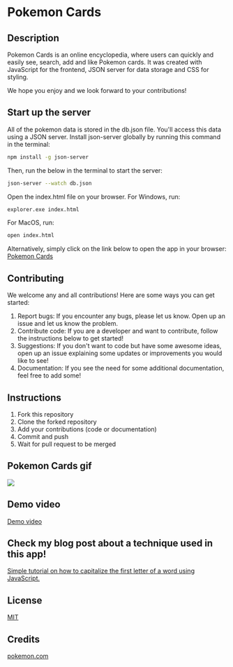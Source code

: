 # Pokemon Cards

## Description
Pokemon Cards is an online encyclopedia, where users can quickly and easily see, search, add and like Pokemon cards. It was created with JavaScript for the frontend, JSON server for data storage and CSS for styling.

We hope you enjoy and we look forward to your contributions!

## Start up the server
All of the pokemon data is stored in the db.json file. You'll access this data using a JSON server. Install json-server globally by running this command in the terminal:

```bash
npm install -g json-server
```
Then, run the below in the terminal to start the server:

```bash
json-server --watch db.json
```

Open the index.html file on your browser. For Windows, run:

```bash
explorer.exe index.html
```

For MacOS, run:

```bash
open index.html
```

Alternatively, simply click on the link below to open the app in your browser:
[Pokemon Cards](https://anna-cole.github.io/pokemon-cards/)

## Contributing
We welcome any and all contributions! Here are some ways you can get started:
1. Report bugs: If you encounter any bugs, please let us know. Open up an issue and let us know the problem.
2. Contribute code: If you are a developer and want to contribute, follow the instructions below to get started!
3. Suggestions: If you don't want to code but have some awesome ideas, open up an issue explaining some updates or improvements you would like to see!
4. Documentation: If you see the need for some additional documentation, feel free to add some!

## Instructions
1. Fork this repository
2. Clone the forked repository
3. Add your contributions (code or documentation)
4. Commit and push
5. Wait for pull request to be merged

## Pokemon Cards gif
![](https://github.com/acrrj123/project-pokemon-cards/blob/main/ezgif.com-video-to-gif.gif)

## Demo video
[Demo video](https://www.loom.com/share/92ef34a457724c129f255c6c7431d978?sid=65b70b01-c7fe-4836-a900-e39a72e6c15b)

## Check my blog post about a technique used in this app! 
[Simple tutorial on how to capitalize the first letter of a word using JavaScript.](https://medium.com/@acrrj123/simple-tutorial-on-how-to-uppercase-capitalize-the-first-letter-of-a-word-with-javascript-2a43864cb402)

## License
[MIT](https://choosealicense.com/licenses/mit/)

## Credits
[pokemon.com](https://www.pokemon.com/us)


